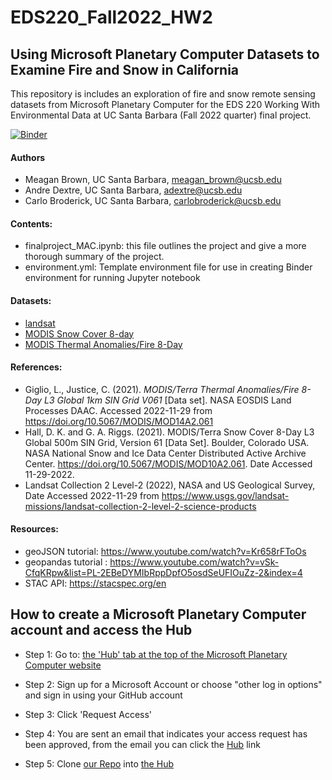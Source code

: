 # EDS220_Fall2022_HW2

## Using Microsoft Planetary Computer Datasets to Examine Fire and Snow in California

This repository is includes an exploration of fire and snow remote sensing datasets from Microsoft Planetary Computer for the EDS 220 Working With Environmental Data at UC Santa Barbara (Fall 2022 quarter) final project.

[![Binder](https://mybinder.org/badge_logo.svg)](https://mybinder.org/v2/gh/EDS220-Fall2022-org/homework-2-mac/HEAD)

#### Authors
- Meagan Brown, UC Santa Barbara, meagan_brown@ucsb.edu
- Andre Dextre, UC Santa Barbara, adextre@ucsb.edu
- Carlo Broderick, UC Santa Barbara, carlobroderick@ucsb.edu

#### Contents:
- finalproject_MAC.ipynb: this file outlines the project and give a more thorough summary of the project. 
- environment.yml: Template environment file for use in creating Binder environment for running Jupyter notebook

#### Datasets:
- [landsat](https://www.nasa.gov/mission_pages/landsat/overview/index.html)
- [MODIS Snow Cover 8-day](https://planetarycomputer.microsoft.com/dataset/modis-10A2-061)
- [MODIS Thermal Anomalies/Fire 8-Day](https://planetarycomputer.microsoft.com/dataset/modis-14A2-061)

#### References:
- Giglio, L., Justice, C. (2021). <i>MODIS/Terra Thermal Anomalies/Fire 8-Day L3 Global 1km SIN Grid V061</i> [Data set]. NASA EOSDIS Land Processes DAAC. Accessed 2022-11-29 from https://doi.org/10.5067/MODIS/MOD14A2.061
- Hall, D. K. and G. A. Riggs. (2021). MODIS/Terra Snow Cover 8-Day L3 Global 500m SIN Grid, Version 61 [Data Set]. Boulder, Colorado USA. NASA National Snow and Ice Data Center Distributed Active Archive Center. https://doi.org/10.5067/MODIS/MOD10A2.061. Date Accessed 11-29-2022.
- Landsat Collection 2 Level-2 (2022), NASA and US Geological Survey, Date Accessed 2022-11-29 from https://www.usgs.gov/landsat-missions/landsat-collection-2-level-2-science-products

#### Resources:
- geoJSON tutorial: https://www.youtube.com/watch?v=Kr658rFToOs
- geopandas tutorial : https://www.youtube.com/watch?v=vSk-CfqKRpw&list=PL-2EBeDYMIbRppDpfO5osdSeUFIOuZz-2&index=4
- STAC API: https://stacspec.org/en

## How to create a Microsoft Planetary Computer account and access the Hub

- Step 1: Go to: [the 'Hub' tab at the top of the Microsoft Planetary Computer website](https://planetarycomputer.microsoft.com)

- Step 2: Sign up for a Microsoft Account or choose "other log in options" and sign in using your GitHub account

- Step 3: Click 'Request Access' 

- Step 4: You are sent an email that indicates your access request has been approved, from the email you can click the [Hub](https://planetarycomputer.microsoft.com/compute) link 

- Step 5: Clone [our Repo](https://github.com/EDS220-Fall2022-org/homework-2-mac) into [the Hub](https://planetarycomputer.microsoft.com/compute)
